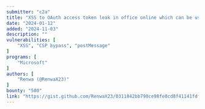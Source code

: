 ```yaml
---
submitter: "c2a"
title: "XSS to OAuth access token leak in office online which can be used to account takeover"
date: "2024-01-12"
added: "2024-11-03"
description: ""
vulnerabilities: [
    "XSS", "CSP bypass", "postMessage"
]
programs: [
    "Microsoft"
]
authors: [
    "Renwa (@RenwaX23)"
]
bounty: "500"
link: "https://gist.github.com/RenwaX23/0311842bb790ce98fe0cd8f41141fdf0"
---
```




